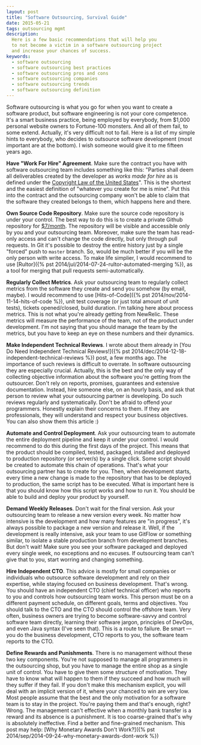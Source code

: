 ```yaml
---
layout: post
title: "Software Outsourcing, Survival Guide"
date: 2015-05-21
tags: outsourcing mgmt
description:
  Here is a few basic recommendations that will help you
  to not become a victim in a software outsourcing project
  and increase your chances of success.
keywords:
  - software outsourcing
  - software outsourcing best practices
  - software outsourcing pros and cons
  - software outsourcing companies
  - software outsourcing trends
  - software outsourcing definition
---
```


Software outsourcing is what you go for when you want to create
a software product, but software engineering is not your core
competence. It's a smart business practice, being employed by everybody,
from $1,000 personal website owners to Fortune-100 monsters.
And all of them fail, to some extend. Actually, it's very difficult
not to fail. Here is a list of my simple hints to everybody, who
decides to outsource software development (most important are at the bottom).
I wish someone would give it to me fifteen years ago.

<!--more-->

**Have "Work For Hire" Agreement**.
Make sure the contract you have with software outsourcing team
includes something like this: "Parties shall deem all deliverables created by
the developer as _works made for hire_ as is defined under the
[Copyright Law of the United States](http://www.copyright.gov/title17/)".
This is the shortest and the easiest definition of "whatever you create
for me is mine". Put this into the contract and the outsourcing company
won't be able to claim that the software they created belongs to them,
which happens here and there.

**Own Source Code Repository**.
Make sure the source code repository is under your control. The best
way to do this is to create a private Github repository for
[$7/month](https://github.com/pricing). The repository will be visible and
accessible only by you and your outsourcing team. Moreover, make sure
the team has read-only access and can't change the code directly, but only
through pull requests. In Git it's possible to destroy the entire history
just by a single "forced" push to `master` branch. So, would be much better
if you will be the only person with write access. To make life simplier,
I would recommend to use [Rultor]({% pst 2014/jul/2014-07-24-rultor-automated-merging %}),
as a tool for merging that pull requests semi-automatically.

**Regularly Collect Metrics**.
Ask your outsourcing team to regularly collect metrics from the software
they create and send you somehow (by email, maybe). I would recommend to use
[Hits-of-Code]({% pst 2014/nov/2014-11-14-hits-of-code %}),
unit test coverage (or just total amount of unit tests), tickets opened/closed,
build duration. I'm talking here about process metrics. This is not what
you're already getting from NewRelic. These metrics will measure the
performance of the team, not of the product under development. I'm not saying
that you should manage the team by the metrics, but you have to keep
an eye on these numbers and their dynamics.

**Make Independent Technical Reviews**.
I wrote about them already in
[You Do Need Independent Technical Reviews!]({% pst 2014/dec/2014-12-18-independent-technical-reviews %})
post, a few months ago. The importance of such reviews is difficult
to overrate. In software outsourcing they are especially crucial.
Actually, this is the best and the only way of collecting
objective information about the software you're getting from the outsourcer.
Don't rely on reports, promises, guarantees and extensive documentation.
Instead, hire someone else, on an hourly basis, and ask that person
to review what your outsourcing partner is developing. Do such reviews
regularly and systematically. Don't be afraid to offend your programmers.
Honestly explain their concerns to them. If they are professionals, they
will understand and respect your business objectives.
You can also show them this article :)

**Automate and Control Deployment**.
Ask your outsourcing team to automate the entire deployment pipeline and
keep it under your control. I would recommend to do this during the first
days of the project. This means that the product should be compiled, tested,
packaged, installed and deployed to production repository (or server/s) by
a single click. Some script should be created to automate this chain
of operations. That's what your outsourcing partner has to create for you.
Then, when development starts, every time a new change is made to the
repository that has to be deployed to production, the same script has
to be executed. What is important here is that you should know how
this script works and how to run it. You should be able to build and deploy your
product by yourself.

**Demand Weekly Releases**.
Don't wait for the final version. Ask your outsourcing team to release
a new version every week. No matter how intensive is the development and
how many features are "in progress", it's always possible to package
a new version and release it. Well, if the development is really intensive,
ask your team to use GitFlow or something similar, to isolate a stable
production branch from development branches. But don't wait! Make sure
you see your software packaged and deployed every single week, no exceptions
and no excuses. If outsourcing team can't give that to you, start worring
and changing something.

**Hire Independent CTO**.
This advice is mostly for small companies or individuals who outsource
software development and rely on their expertise, while staying focused
on business development. That's wrong. You should have an independent
CTO (chief technical officer) who reports to you and controls how
outsourcing team works. This person must be on a different payment
schedule, on different goals, terms and objectives. You should talk to
the CTO and the CTO should control the offshore team. Very often,
business owners are trying to become software-savvy and control software
team directly, learning their software jargon, principles of DevOps,
and even Java syntax (I've seen that). This is a route to failure.
Be smart &mdash; you do the business development, CTO reports to you,
the software team reports to the CTO.

**Define Rewards and Punishments**.
There is no management without these two key components. You're not supposed
to manage all programmers in the outsourcing shop, but you have to manage
the entire shop as a single unit of control. You have to give them some
structure of motivation. They have to know what will happen to them
if they succeed and how much will they suffer if they fail. If you don't
make this mechanism explicit, you will deal with an implicit version of it,
where your chanced to win are very low. Most people assume that the best
and the only motivation for a software team is to stay in the project. You're
paying them and that's enough, right? Wrong. The management can't effective
when a monthly bank transfer is a reward and its absence is a punishment.
It is too coarse-grained that's why is absolutely ineffective. Find a better and
fine-grained mechanism. This post may help:
[Why Monetary Awards Don't Work?]({% pst 2014/sep/2014-09-24-why-monetary-awards-dont-work %})

